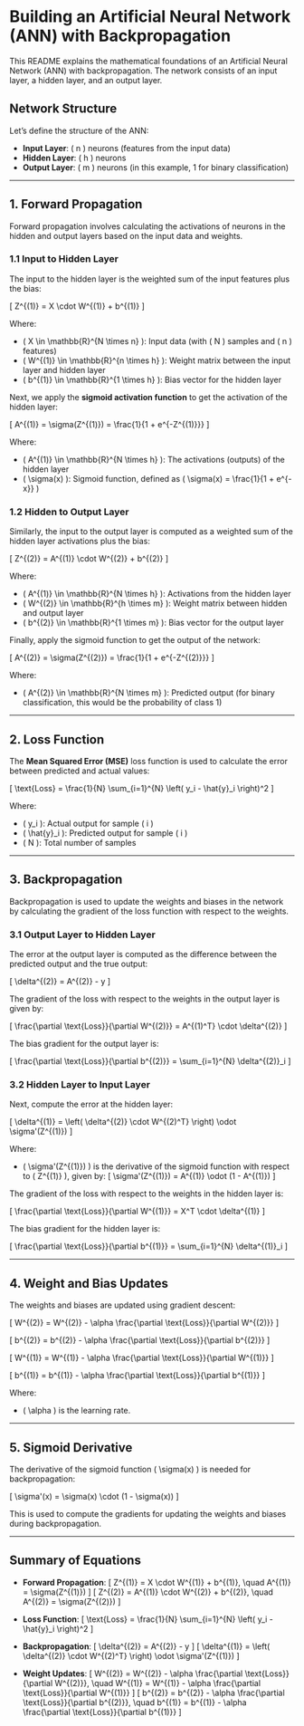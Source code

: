 # Building an Artificial Neural Network (ANN) with Backpropagation

This README explains the mathematical foundations of an Artificial Neural Network (ANN) with backpropagation. The network consists of an input layer, a hidden layer, and an output layer.

## Network Structure

Let’s define the structure of the ANN:
- **Input Layer**: \( n \) neurons (features from the input data)
- **Hidden Layer**: \( h \) neurons
- **Output Layer**: \( m \) neurons (in this example, 1 for binary classification)

---

## 1. Forward Propagation

Forward propagation involves calculating the activations of neurons in the hidden and output layers based on the input data and weights.

### 1.1 Input to Hidden Layer

The input to the hidden layer is the weighted sum of the input features plus the bias:

\[
Z^{(1)} = X \cdot W^{(1)} + b^{(1)}
\]

Where:
- \( X \in \mathbb{R}^{N \times n} \): Input data (with \( N \) samples and \( n \) features)
- \( W^{(1)} \in \mathbb{R}^{n \times h} \): Weight matrix between the input layer and hidden layer
- \( b^{(1)} \in \mathbb{R}^{1 \times h} \): Bias vector for the hidden layer

Next, we apply the **sigmoid activation function** to get the activation of the hidden layer:

\[
A^{(1)} = \sigma(Z^{(1)}) = \frac{1}{1 + e^{-Z^{(1)}}}
\]

Where:
- \( A^{(1)} \in \mathbb{R}^{N \times h} \): The activations (outputs) of the hidden layer
- \( \sigma(x) \): Sigmoid function, defined as \( \sigma(x) = \frac{1}{1 + e^{-x}} \)

### 1.2 Hidden to Output Layer

Similarly, the input to the output layer is computed as a weighted sum of the hidden layer activations plus the bias:

\[
Z^{(2)} = A^{(1)} \cdot W^{(2)} + b^{(2)}
\]

Where:
- \( A^{(1)} \in \mathbb{R}^{N \times h} \): Activations from the hidden layer
- \( W^{(2)} \in \mathbb{R}^{h \times m} \): Weight matrix between hidden and output layer
- \( b^{(2)} \in \mathbb{R}^{1 \times m} \): Bias vector for the output layer

Finally, apply the sigmoid function to get the output of the network:

\[
A^{(2)} = \sigma(Z^{(2)}) = \frac{1}{1 + e^{-Z^{(2)}}}
\]

Where:
- \( A^{(2)} \in \mathbb{R}^{N \times m} \): Predicted output (for binary classification, this would be the probability of class 1)

---

## 2. Loss Function

The **Mean Squared Error (MSE)** loss function is used to calculate the error between predicted and actual values:

\[
\text{Loss} = \frac{1}{N} \sum_{i=1}^{N} \left( y_i - \hat{y}_i \right)^2
\]

Where:
- \( y_i \): Actual output for sample \( i \)
- \( \hat{y}_i \): Predicted output for sample \( i \)
- \( N \): Total number of samples

---

## 3. Backpropagation

Backpropagation is used to update the weights and biases in the network by calculating the gradient of the loss function with respect to the weights.

### 3.1 Output Layer to Hidden Layer

The error at the output layer is computed as the difference between the predicted output and the true output:

\[
\delta^{(2)} = A^{(2)} - y
\]

The gradient of the loss with respect to the weights in the output layer is given by:

\[
\frac{\partial \text{Loss}}{\partial W^{(2)}} = A^{(1)^T} \cdot \delta^{(2)}
\]

The bias gradient for the output layer is:

\[
\frac{\partial \text{Loss}}{\partial b^{(2)}} = \sum_{i=1}^{N} \delta^{(2)}_i
\]

### 3.2 Hidden Layer to Input Layer

Next, compute the error at the hidden layer:

\[
\delta^{(1)} = \left( \delta^{(2)} \cdot W^{(2)^T} \right) \odot \sigma'(Z^{(1)})
\]

Where:
- \( \sigma'(Z^{(1)}) \) is the derivative of the sigmoid function with respect to \( Z^{(1)} \), given by:
  \[
  \sigma'(Z^{(1)}) = A^{(1)} \odot (1 - A^{(1)})
  \]

The gradient of the loss with respect to the weights in the hidden layer is:

\[
\frac{\partial \text{Loss}}{\partial W^{(1)}} = X^T \cdot \delta^{(1)}
\]

The bias gradient for the hidden layer is:

\[
\frac{\partial \text{Loss}}{\partial b^{(1)}} = \sum_{i=1}^{N} \delta^{(1)}_i
\]

---

## 4. Weight and Bias Updates

The weights and biases are updated using gradient descent:

\[
W^{(2)} = W^{(2)} - \alpha \frac{\partial \text{Loss}}{\partial W^{(2)}}
\]

\[
b^{(2)} = b^{(2)} - \alpha \frac{\partial \text{Loss}}{\partial b^{(2)}}
\]

\[
W^{(1)} = W^{(1)} - \alpha \frac{\partial \text{Loss}}{\partial W^{(1)}}
\]

\[
b^{(1)} = b^{(1)} - \alpha \frac{\partial \text{Loss}}{\partial b^{(1)}}
\]

Where:
- \( \alpha \) is the learning rate.

---

## 5. Sigmoid Derivative

The derivative of the sigmoid function \( \sigma(x) \) is needed for backpropagation:

\[
\sigma'(x) = \sigma(x) \cdot (1 - \sigma(x))
\]

This is used to compute the gradients for updating the weights and biases during backpropagation.

---

## Summary of Equations

- **Forward Propagation**:
  \[
  Z^{(1)} = X \cdot W^{(1)} + b^{(1)}, \quad A^{(1)} = \sigma(Z^{(1)})
  \]
  \[
  Z^{(2)} = A^{(1)} \cdot W^{(2)} + b^{(2)}, \quad A^{(2)} = \sigma(Z^{(2)})
  \]

- **Loss Function**:
  \[
  \text{Loss} = \frac{1}{N} \sum_{i=1}^{N} \left( y_i - \hat{y}_i \right)^2
  \]

- **Backpropagation**:
  \[
  \delta^{(2)} = A^{(2)} - y
  \]
  \[
  \delta^{(1)} = \left( \delta^{(2)} \cdot W^{(2)^T} \right) \odot \sigma'(Z^{(1)})
  \]

- **Weight Updates**:
  \[
  W^{(2)} = W^{(2)} - \alpha \frac{\partial \text{Loss}}{\partial W^{(2)}}, \quad W^{(1)} = W^{(1)} - \alpha \frac{\partial \text{Loss}}{\partial W^{(1)}}
  \]
  \[
  b^{(2)} = b^{(2)} - \alpha \frac{\partial \text{Loss}}{\partial b^{(2)}}, \quad b^{(1)} = b^{(1)} - \alpha \frac{\partial \text{Loss}}{\partial b^{(1)}}
  \]
